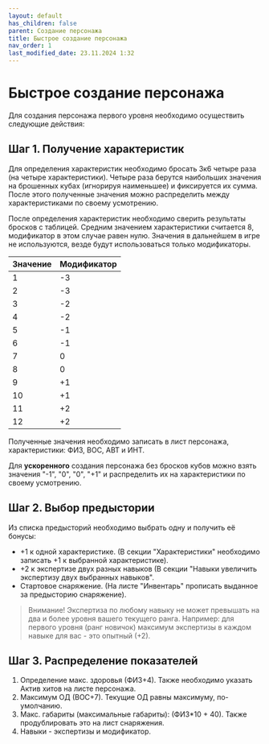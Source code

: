 ```yaml
---
layout: default
has_children: false
parent: Создание персонажа
title: Быстрое создание персонажа
nav_order: 1
last_modified_date: 23.11.2024 1:32
---
```


# Быстрое создание персонажа

Для создания персонажа первого уровня необходимо осуществить следующие действия:

## Шаг 1. Получение характеристик

Для определения характеристик необходимо бросать 3к6 четыре раза (на четыре характеристики). Четыре раза берутся наибольших значения на брошенных кубах (игнорируя наименьшее) и фиксируется их сумма. После этого полученные значения можно распределить между характеристиками по своему усмотрению.

После определения характеристик необходимо сверить результаты бросков с таблицей. Средним значением характеристики считается 8, модификатор в этом случае равен нулю. 
Значения в дальнейшем в игре не используются, везде будут использоваться только модификаторы.

| Значение | Модификатор |
|----------|-------------|
| 1        | -3          |
| 2        | -3          |
| 3        | -2          |
| 4        | -2          |
| 5        | -1          |
| 6        | -1          |
| 7        | 0           |
| 8        | 0           |
| 9        | +1          |
| 10       | +1          |
| 11       | +2          |
| 12       | +2          |

Полученные значения необходимо записать в лист персонажа, характеристики: ФИЗ, ВОС, АВТ и ИНТ.

Для **ускоренного** создания персонажа без бросков кубов можно взять значения "-1", "0", "0", "+1" и распределить их на характеристики по своему усмотрению.

## Шаг 2. Выбор предыстории

Из списка предысторий необходимо выбрать одну и получить её бонусы:
- +1 к одной характеристике. (В секции "Характеристики" необходимо записать +1 к выбранной характеристике).
- +2 к экспертизе двух разных навыков (В секции "Навыки увеличить экспертизу двух выбранных навыков".
- Стартовое снаряжение. (На листе "Инвентарь" прописать выданное за предысторию снаряжение).

> Внимание! Экспертиза по любому навыку не может превышать на два и более уровня вашего текущего ранга. Например: для первого уровня (ранг новичок) максимум экспертизы в каждом навыке для вас - это опытный (+2).


## Шаг 3. Распределение показателей
1. Определение макс. здоровья (ФИЗ+4). Также необходимо указать Актив хитов на листе персонажа.
2. Максимум ОД (ВОС+7). Текущие ОД равны максимуму, по-умолчанию.
3. Макс. габариты (максимальные габариты): (ФИЗ*10 + 40). Также продублировать это на лист снаряжения.
4. Навыки - экспертизы и модификатор.
